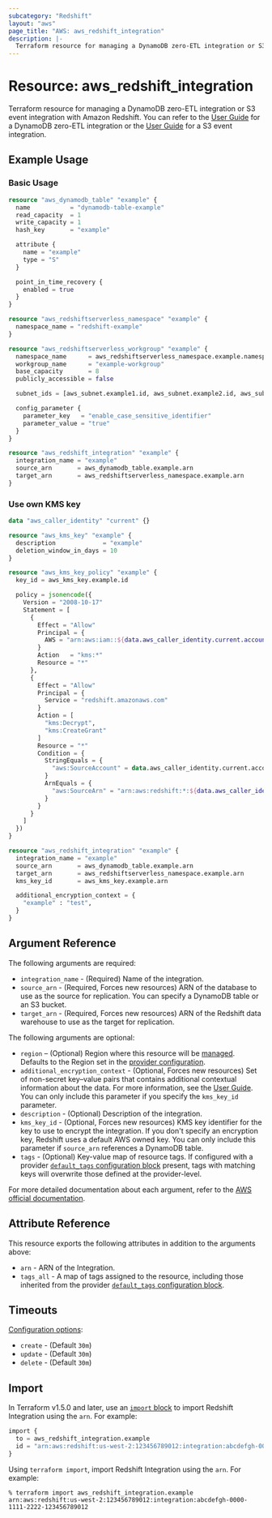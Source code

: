 ```yaml
---
subcategory: "Redshift"
layout: "aws"
page_title: "AWS: aws_redshift_integration"
description: |-
  Terraform resource for managing a DynamoDB zero-ETL integration or S3 event integration with Amazon Redshift.
---
```


# Resource: aws_redshift_integration

Terraform resource for managing a DynamoDB zero-ETL integration or S3 event integration with Amazon Redshift. You can refer to the [User Guide](https://docs.aws.amazon.com/amazondynamodb/latest/developerguide/RedshiftforDynamoDB-zero-etl.html) for a DynamoDB zero-ETL integration or the [User Guide](https://docs.aws.amazon.com/redshift/latest/dg/loading-data-copy-job.html) for a S3 event integration.

## Example Usage

### Basic Usage

```terraform
resource "aws_dynamodb_table" "example" {
  name           = "dynamodb-table-example"
  read_capacity  = 1
  write_capacity = 1
  hash_key       = "example"

  attribute {
    name = "example"
    type = "S"
  }

  point_in_time_recovery {
    enabled = true
  }
}

resource "aws_redshiftserverless_namespace" "example" {
  namespace_name = "redshift-example"
}

resource "aws_redshiftserverless_workgroup" "example" {
  namespace_name      = aws_redshiftserverless_namespace.example.namespace_name
  workgroup_name      = "example-workgroup"
  base_capacity       = 8
  publicly_accessible = false

  subnet_ids = [aws_subnet.example1.id, aws_subnet.example2.id, aws_subnet.example3.id]

  config_parameter {
    parameter_key   = "enable_case_sensitive_identifier"
    parameter_value = "true"
  }
}

resource "aws_redshift_integration" "example" {
  integration_name = "example"
  source_arn       = aws_dynamodb_table.example.arn
  target_arn       = aws_redshiftserverless_namespace.example.arn
}
```

### Use own KMS key

```terraform
data "aws_caller_identity" "current" {}

resource "aws_kms_key" "example" {
  description             = "example"
  deletion_window_in_days = 10
}

resource "aws_kms_key_policy" "example" {
  key_id = aws_kms_key.example.id

  policy = jsonencode({
    Version = "2008-10-17"
    Statement = [
      {
        Effect = "Allow"
        Principal = {
          AWS = "arn:aws:iam::${data.aws_caller_identity.current.account_id}:root"
        }
        Action   = "kms:*"
        Resource = "*"
      },
      {
        Effect = "Allow"
        Principal = {
          Service = "redshift.amazonaws.com"
        }
        Action = [
          "kms:Decrypt",
          "kms:CreateGrant"
        ]
        Resource = "*"
        Condition = {
          StringEquals = {
            "aws:SourceAccount" = data.aws_caller_identity.current.account_id
          }
          ArnEquals = {
            "aws:SourceArn" = "arn:aws:redshift:*:${data.aws_caller_identity.current.account_id}:integration:*"
          }
        }
      }
    ]
  })
}

resource "aws_redshift_integration" "example" {
  integration_name = "example"
  source_arn       = aws_dynamodb_table.example.arn
  target_arn       = aws_redshiftserverless_namespace.example.arn
  kms_key_id       = aws_kms_key.example.arn

  additional_encryption_context = {
    "example" : "test",
  }
}
```

## Argument Reference

The following arguments are required:

* `integration_name` - (Required) Name of the integration.
* `source_arn` - (Required, Forces new resources) ARN of the database to use as the source for replication. You can specify a DynamoDB table or an S3 bucket.
* `target_arn` - (Required, Forces new resources) ARN of the Redshift data warehouse to use as the target for replication.

The following arguments are optional:

* `region` – (Optional) Region where this resource will be [managed](https://docs.aws.amazon.com/general/latest/gr/rande.html#regional-endpoints). Defaults to the Region set in the [provider configuration](https://registry.terraform.io/providers/hashicorp/aws/latest/docs#aws-configuration-reference).
* `additional_encryption_context` - (Optional, Forces new resources) Set of non-secret key–value pairs that contains additional contextual information about the data.
For more information, see the [User Guide](https://docs.aws.amazon.com/kms/latest/developerguide/concepts.html#encrypt_context).
You can only include this parameter if you specify the `kms_key_id` parameter.
* `description` - (Optional) Description of the integration.
* `kms_key_id` - (Optional, Forces new resources) KMS key identifier for the key to use to encrypt the integration.
If you don't specify an encryption key, Redshift uses a default AWS owned key.
You can only include this parameter if `source_arn` references a DynamoDB table.
* `tags` - (Optional) Key-value map of resource tags. If configured with a provider [`default_tags` configuration block](https://registry.terraform.io/providers/hashicorp/aws/latest/docs#default_tags-configuration-block) present, tags with matching keys will overwrite those defined at the provider-level.

For more detailed documentation about each argument, refer to the [AWS official documentation](https://docs.aws.amazon.com/cli/latest/reference/redshift/create-integration.html).

## Attribute Reference

This resource exports the following attributes in addition to the arguments above:

* `arn` - ARN of the Integration.
* `tags_all` - A map of tags assigned to the resource, including those inherited from the provider [`default_tags` configuration block](https://registry.terraform.io/providers/hashicorp/aws/latest/docs#default_tags-configuration-block).

## Timeouts

[Configuration options](https://developer.hashicorp.com/terraform/language/resources/syntax#operation-timeouts):

* `create` - (Default `30m`)
* `update` - (Default `30m`)
* `delete` - (Default `30m`)

## Import

In Terraform v1.5.0 and later, use an [`import` block](https://developer.hashicorp.com/terraform/language/import) to import Redshift Integration using the `arn`. For example:

```terraform
import {
  to = aws_redshift_integration.example
  id = "arn:aws:redshift:us-west-2:123456789012:integration:abcdefgh-0000-1111-2222-123456789012"
}
```

Using `terraform import`, import Redshift Integration using the `arn`. For example:

```console
% terraform import aws_redshift_integration.example arn:aws:redshift:us-west-2:123456789012:integration:abcdefgh-0000-1111-2222-123456789012
```

